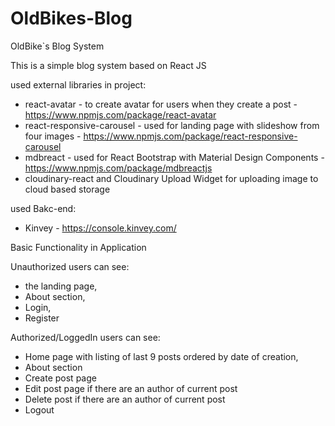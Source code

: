 # OldBikes-Blog
OldBike`s Blog System


This is a simple blog system based on React JS

used external libraries in project: 
- react-avatar - to create avatar for users when they create a post - https://www.npmjs.com/package/react-avatar
- react-responsive-carousel - used for landing page with slideshow from four images - https://www.npmjs.com/package/react-responsive-carousel
- mdbreact - used for React Bootstrap with Material Design Components - https://www.npmjs.com/package/mdbreactjs
- cloudinary-react and Cloudinary Upload Widget for uploading image to cloud based storage

used Bakc-end:
- Kinvey - https://console.kinvey.com/

Basic Functionality in Application

Unauthorized users can see:
- the landing page, 
- About section, 
- Login,
- Register 

Authorized/LoggedIn users can see:
- Home page with listing of last 9 posts ordered by date of creation,
- About section
- Create post page
- Edit post page if there are an author of current post
- Delete post if there are an author of current post
- Logout
